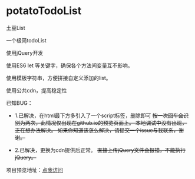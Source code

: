 # potatoTodoList
土豆List

一个极简todoList

使用jQuery开发

使用ES6 let 等关键字，确保各个方法间变量互不影响。

使用模板字符串，方便拼接自定义添加的list。

使用公共cdn，提高稳定性

已知BUG：
 - 1.已解决，在html最下方多引入了一个script标签，删除即可
     ~~按一次回车会识别为两次，此情况仅出现在github.io的预览页面上。
     本地调试中没有出现，正在想办法解决。
     如果你知道该怎么解决，请提交一个issue与我联系，谢谢。~~
     
 - 2.已解决，更换为cdn提供后正常。
     ~~直接上传jQuery文件会报错，不能执行jQuery。~~
     

项目预览地址：[点我访问](https://bznc.github.io/potatoTodoList/index.html)
